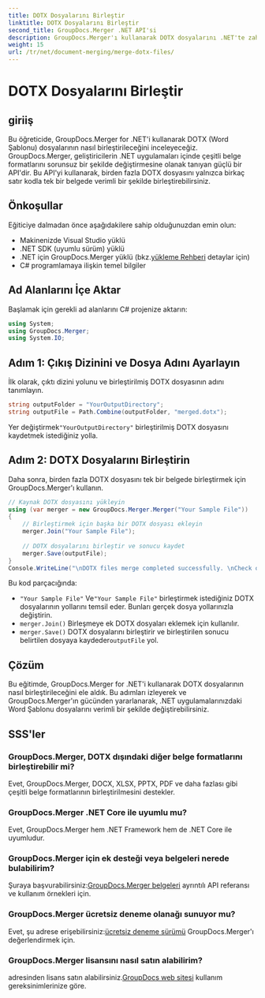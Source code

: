 ```yaml
---
title: DOTX Dosyalarını Birleştir
linktitle: DOTX Dosyalarını Birleştir
second_title: GroupDocs.Merger .NET API'si
description: GroupDocs.Merger'ı kullanarak DOTX dosyalarını .NET'te zahmetsizce nasıl birleştireceğinizi öğrenin. Belge işleme yeteneklerinizi geliştirin.
weight: 15
url: /tr/net/document-merging/merge-dotx-files/
---
```


# DOTX Dosyalarını Birleştir

## giriiş
Bu öğreticide, GroupDocs.Merger for .NET'i kullanarak DOTX (Word Şablonu) dosyalarının nasıl birleştirileceğini inceleyeceğiz. GroupDocs.Merger, geliştiricilerin .NET uygulamaları içinde çeşitli belge formatlarını sorunsuz bir şekilde değiştirmesine olanak tanıyan güçlü bir API'dir. Bu API'yi kullanarak, birden fazla DOTX dosyasını yalnızca birkaç satır kodla tek bir belgede verimli bir şekilde birleştirebilirsiniz.
## Önkoşullar
Eğiticiye dalmadan önce aşağıdakilere sahip olduğunuzdan emin olun:
- Makinenizde Visual Studio yüklü
- .NET SDK (uyumlu sürüm) yüklü
-  .NET için GroupDocs.Merger yüklü (bkz.[yükleme Rehberi](https://tutorials.groupdocs.com/merger/net/) detaylar için)
- C# programlamaya ilişkin temel bilgiler

## Ad Alanlarını İçe Aktar
Başlamak için gerekli ad alanlarını C# projenize aktarın:
```csharp
using System; 
using GroupDocs.Merger;
using System.IO;
```
## Adım 1: Çıkış Dizinini ve Dosya Adını Ayarlayın
İlk olarak, çıktı dizini yolunu ve birleştirilmiş DOTX dosyasının adını tanımlayın.
```csharp
string outputFolder = "YourOutputDirectory";
string outputFile = Path.Combine(outputFolder, "merged.dotx");
```
 Yer değiştirmek`"YourOutputDirectory"` birleştirilmiş DOTX dosyasını kaydetmek istediğiniz yolla.
## Adım 2: DOTX Dosyalarını Birleştirin
Daha sonra, birden fazla DOTX dosyasını tek bir belgede birleştirmek için GroupDocs.Merger'ı kullanın.
```csharp
// Kaynak DOTX dosyasını yükleyin
using (var merger = new GroupDocs.Merger.Merger("Your Sample File"))
{
    // Birleştirmek için başka bir DOTX dosyası ekleyin
    merger.Join("Your Sample File");
    
    // DOTX dosyalarını birleştir ve sonucu kaydet
    merger.Save(outputFile);
}
Console.WriteLine("\nDOTX files merge completed successfully. \nCheck output in {0}", outputFolder);
```
Bu kod parçacığında:
- `"Your Sample File"` Ve`"Your Sample File"` birleştirmek istediğiniz DOTX dosyalarının yollarını temsil eder. Bunları gerçek dosya yollarınızla değiştirin.
- `merger.Join()` Birleşmeye ek DOTX dosyaları eklemek için kullanılır.
- `merger.Save()` DOTX dosyalarını birleştirir ve birleştirilen sonucu belirtilen dosyaya kaydeder`outputFile` yol.

## Çözüm
Bu eğitimde, GroupDocs.Merger for .NET'i kullanarak DOTX dosyalarının nasıl birleştirileceğini ele aldık. Bu adımları izleyerek ve GroupDocs.Merger'ın gücünden yararlanarak, .NET uygulamalarınızdaki Word Şablonu dosyalarını verimli bir şekilde değiştirebilirsiniz.

## SSS'ler
### GroupDocs.Merger, DOTX dışındaki diğer belge formatlarını birleştirebilir mi?
Evet, GroupDocs.Merger, DOCX, XLSX, PPTX, PDF ve daha fazlası gibi çeşitli belge formatlarının birleştirilmesini destekler.
### GroupDocs.Merger .NET Core ile uyumlu mu?
Evet, GroupDocs.Merger hem .NET Framework hem de .NET Core ile uyumludur.
### GroupDocs.Merger için ek desteği veya belgeleri nerede bulabilirim?
 Şuraya başvurabilirsiniz:[GroupDocs.Merger belgeleri](https://tutorials.groupdocs.com/merger/net/) ayrıntılı API referansı ve kullanım örnekleri için.
### GroupDocs.Merger ücretsiz deneme olanağı sunuyor mu?
 Evet, şu adrese erişebilirsiniz:[ücretsiz deneme sürümü](https://releases.groupdocs.com/) GroupDocs.Merger'ı değerlendirmek için.
### GroupDocs.Merger lisansını nasıl satın alabilirim?
 adresinden lisans satın alabilirsiniz.[GroupDocs web sitesi](https://purchase.groupdocs.com/buy) kullanım gereksinimlerinize göre.